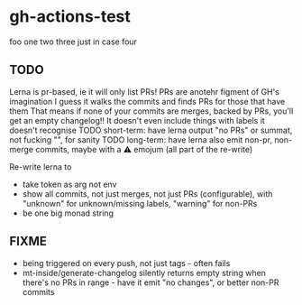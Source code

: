 # gh-actions-test

foo
one
two
three
just in case
four

## TODO
Lerna is pr-based, ie it will only list PRs!
PRs are anotehr figment of GH's imagination
I guess it walks the commits and finds PRs for those that have them
That means if none of your commits are merges, backed by PRs, you'll get an empty changelog!! It doesn't even include things with labels it doesn't recognise
TODO short-term: have lerna output "no PRs" or summat, not fucking "", for sanity
TODO long-term: have lerna also emit non-pr, non-merge commits, maybe with a :warning: emojum (all part of the re-write)

Re-write lerna to
* take token as arg not env
* show all commits, not just merges, not just PRs (configurable), with "unknown" for unknown/missing labels, "warning" for non-PRs
* be one big monad string

## FIXME
* being triggered on every push, not just tags - often fails
* mt-inside/generate-changelog silently returns empty string when there's no PRs in range - have it emit "no changes", or better non-PR commits
